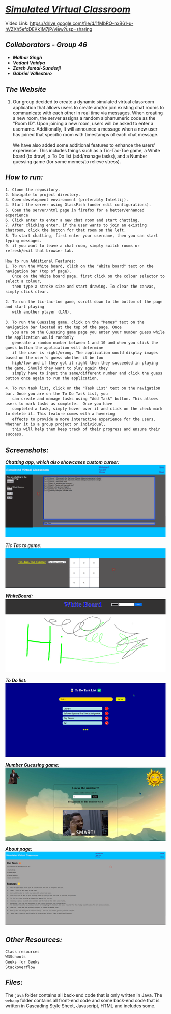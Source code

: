 # <ins>**_Simulated Virtual Classroom_**</ins>

Video Link: https://drive.google.com/file/d/1fMbRQ-nxB61-u-hVZXh5efcDEKk1M7jP/view?usp=sharing

## _Collaborators - Group 46_
- **_Malhar Singh_**
- **_Vedant Vaidya_**
- **_Zareh Jamal-Sunderji_**
- **_Gabriel Vallestero_**


## _**The Website**_
1. Our group decided to create a dynamic simulated virtual classroom application that allows 
users to create and/or join existing chat rooms to communicate with each other in real time via messages. 
When creating a new room, the server assigns a random alphanumeric code as the "Room ID". 
Upon joining a new room, users will be asked to enter a username. 
Additionally, It will announce a message when a new user has joined that specific 
room with timestamps of each chat message. <br><br>
We have also added some additional features to enhance the users' experience. 
This includes things such as a Tic-Tac-Toe game, a White board (to draw), a To Do list (add/manage tasks), 
and a Number guessing game (for some memes/to relieve stress). 

##  _**How to run:**_
    1. Clone the repository.
    2. Navigate to project directory.
    3. Open development environment (preferably Intellij).
    4. Start the server using GlassFish (under edit configurations).
    5. Open the server/html page in firefox for a better/enhanced experience 
    6. Click enter to enter a new chat room and start chatting.
    7. After clicking enter, if the user wants to join an existing chatroom, click the button for that room on the left.
    8. To start chatting, first enter your username, then you can start typing messages.
    9. if you want to leave a chat room, simply switch rooms or refresh/exit that browser tab.
        
    How to run Additional Features:
    1. To run the White board, click on the "White board" text on the navigation bar (top of page).
       Once on the White board page, first click on the colour selector to select a colour, 
       then type a stroke size and start drawing. To clear the canvas, simply click clear. 

    2. To run the tic-tac-toe game, scroll down to the bottom of the page and start playing 
       with another player (LAN). 

    3. To run the Guessing game, click on the "Memes" text on the navigation bar located at the top of the page. Once 
       you are on the Guessing game page you enter your number guess while the application would randomly 
       generate a random number between 1 and 10 and when you click the guess button the application will determine 
       if the user is right/wrong. The application would display images based on the user's guess whether it be too 
       high/low and if they got it right then they succeeded in playing the game. Should they want to play again they 
       simply have to input the same/different number and click the guess button once again to run the application.

    4. To run task list, click on the "Task List" text on the navigation bar. Once you are on the To Do Task List, you
       can create and manage tasks using "Add Task" button. This allows users to mark tasks as complete.  Once you have 
       completed a task, simply hover over it and click on the check mark to delete it. This feature comes with a hovering 
       effects to provide a more interactive experience for the users. Whether it is a group project or individual, 
       this will help them keep track of their progress and ensure their success.

## _**Screenshots:**_
**_Chatting app, which also showcases custom cursor:_**
![Image-1](/screenshots/Chat.png) 

**_Tic Tac to game:_** 
![Image-1](/screenshots/TicTacToe.png) 

**_WhiteBoard:_** 
![Image-1](/screenshots/Whiteboard.png)

**_To Do list:_** 
![img.png](/screenshots/Tasklist.png)

**_Number Guessing game:_**
![img.png](/screenshots/Memes.png)

**_About page:_**
![img.png](/screenshots/About.png)

##  **_Other Resources:_**
    Class resources
    W3Schools
    Geeks for Geeks
    Stackoverflow

## **_Files:_**

The `java` folder contains all back-end code that is only written in Java.
The `webapp` folder contains all front-end code and some back-end code 
that is written in Cascading Style Sheet, Javascript, HTML and includes 
some. 


